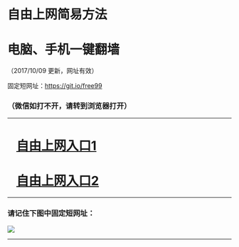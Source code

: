 ﻿# 自由上网简易方法

# 电脑、手机一键翻墙

（2017/10/09 更新，网址有效）

固定短网址：https://git.io/free99

### （微信如打不开，请转到浏览器打开）


***





# &nbsp;&nbsp; <a href="http://ft2640926567.fwq-tz-1001.info/fwqtz01.html?t=100900123375 " target="_blank">自由上网入口1</a>
# &nbsp;&nbsp; <a href="http://ft2089720245.fwq-tz-1002.info/fwqtz02.html?t=10090011546 " target="_blank">自由上网入口2</a>
***

### 请记住下图中固定短网址：

<img src="https://s3-us-west-2.amazonaws.com/fwq-1001/yjfq-20170905okok.png" /> 


***


